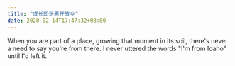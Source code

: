 ```yaml
---
title: "成长即是离开故乡"
date: 2020-02-14T17:47:32+08:00
---
```


When you are part of a place, growing that moment in its soil, there's never a need to say you're from there. I never uttered the words "I'm from Idaho" until I'd left it.